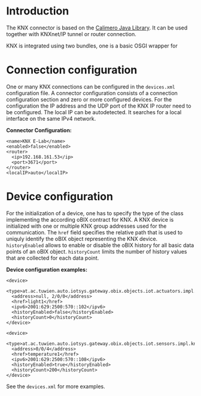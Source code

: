 # Introduction #

The KNX connector is based on the [Calimero Java Library](http://sourceforge.net/p/calimero/wiki/Home/). It can be used together with KNXnet/IP tunnel or router connection.

KNX is integrated using two bundles, one is a basic OSGI wrapper for

# Connection configuration #
One or many KNX connections can be configured in the `devices.xml` configuration file. A connector configuration consists of a connection configuration section and zero or more configured devices. For the configuration the IP address and the UDP port of the KNX IP router need to be configured. The local IP can be autodetected. It searches for a local interface on the same IPv4 network.

**Connector Configuration:**
```
<name>KNX E-Lab</name>
<enabled>false</enabled>
<router>
  <ip>192.168.161.53</ip>
  <port>3671</port>
</router>
<localIP>auto</localIP>
```

# Device configuration #

For the initialization of a device, one has to specify the type of the class implementing the according oBIX contract for KNX. A KNX device is initialized with one or multiple KNX group addresses used for the communication. The `href` field specifies the relative path that is used to uniquly identify the oBIX object representing the KNX device. `historyEnabled` allows to enable or disable the oBIX history for all basic data points of an oBIX object. `historyCount` limits the number of history values that are collected for each data point.

**Device configuration examples:**
```
<device>
 <type>at.ac.tuwien.auto.iotsys.gateway.obix.objects.iot.actuators.impl.knx.LightSwitchActuatorImplKnx</type>
  <address>null, 2/0/0</address>
  <href>light1</href>
  <ipv6>2001:629:2500:570::102</ipv6>
  <historyEnabled>false</historyEnabled>
  <historyCount>0</historyCount>
</device>
```

```
<device>
  <type>at.ac.tuwien.auto.iotsys.gateway.obix.objects.iot.sensors.impl.knx.TemperatureSensorImplKnx</type>
  <address>0/0/4</address>
  <href>temperature1</href>
  <ipv6>2001:629:2500:570::108</ipv6>
  <historyEnabled>true</historyEnabled>
  <historyCount>200</historyCount>
</device>
```

See the `devices.xml` for more examples.